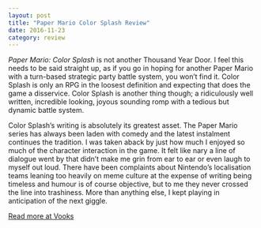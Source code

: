 ```yaml
---
layout: post
title: "Paper Mario Color Splash Review"
date: 2016-11-23
category: review
---
```


*Paper Mario: Color Splash* is not another Thousand Year Door. I feel this needs to be said straight up, as if you go in hoping for another Paper Mario with a turn-based strategic party battle system, you won’t find it. Color Splash is only an RPG in the loosest definition and expecting that does the game a disservice. Color Splash is another thing though; a ridiculously well written, incredible looking, joyous sounding romp with a tedious but dynamic battle system.

Color Splash’s writing is absolutely its greatest asset. The Paper Mario series has always been laden with comedy and the latest instalment continues the tradition. I was taken aback by just how much I enjoyed so much of the character interaction in the game. It felt like nary a line of dialogue went by that didn’t make me grin from ear to ear or even laugh to myself out loud. There have been complaints about Nintendo’s localisation teams leaning too heavily on meme culture at the expense of writing being timeless and humour is of course objective, but to me they never crossed the line into trashiness. More than anything else, I kept playing in anticipation of the next giggle.

[Read more at Vooks](http://www.vooks.net/paper-mario-color-splash-review/)